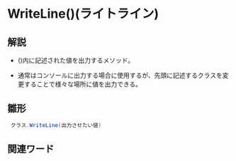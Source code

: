 # WriteLine()(ライトライン)  
## 解説  
* ()内に記述された値を出力するメソッド。    
  
* 通常はコンソールに出力する場合に使用するが、先頭に記述するクラスを変更することで様々な場所に値を出力できる。
  
## 雛形   
```C#
 クラス.WriteLine(出力させたい値)
```
## 関連ワード  
